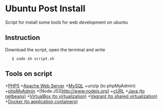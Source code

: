 # Ubuntu Post Install


Script for install some tools for web development on ubuntu

## Instruction

Download the script, open the terminal and write
```$ chmod a+x on ./script.sh 
   $ sudo sh script.sh
```


## Tools on script


+[PHP5](http://www.php.net/)
+[Apache Web Server](http://httpd.apache.org/)
+[MySQL](https://www.mysql.com/)
+unzip (to phpMyAdmin)
+[phpMyAdmin](http://phpmyadmin.net)
+[Node.JS][http://www.nodejs.org] 
+[cURL](http://curl.haxx.se/)
+[Java (to netbeans)](www.java.com)
+[VirtualBox (to virtualization)](https://www.virtualbox.org/)
+[Vagrant (to shared virtualization)](https://www.vagrantup.com/)
+[Docker (to application containers)](https://www.docker.com/)